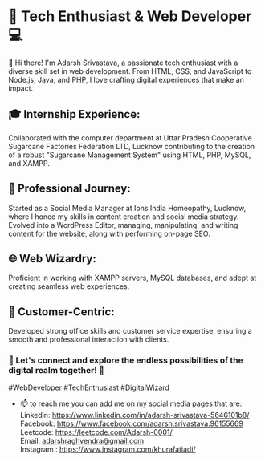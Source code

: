# 🚀 Tech Enthusiast & Web Developer 💻

👋 Hi there! I'm Adarsh Srivastava, a passionate tech enthusiast with a diverse skill set in web development. From HTML, CSS, and JavaScript to Node.js, Java, and PHP, I love crafting digital experiences that make an impact.

## 🎓 Internship Experience: 
Collaborated with the computer department at Uttar Pradesh Cooperative Sugarcane Factories Federation LTD, Lucknow contributing to the creation of a robust "Sugarcane Management System" using HTML, PHP, MySQL, and XAMPP.

## 💼 Professional Journey: 
Started as a Social Media Manager at Ions India Homeopathy, Lucknow, where I honed my skills in content creation and social media strategy. Evolved into a WordPress Editor, managing, manipulating, and writing content for the website, along with performing on-page SEO.

## 🌐 Web Wizardry: 
Proficient in working with XAMPP servers, MySQL databases, and adept at creating seamless web experiences.

## 🤝 Customer-Centric: 
Developed strong office skills and customer service expertise, ensuring a smooth and professional interaction with clients.

### 🔗 Let's connect and explore the endless possibilities of the digital realm together! 🌟

#WebDeveloper #TechEnthusiast #DigitalWizard

- 📫 to reach me you can add me on my social media pages that are: <br>
      Linkedin: https://www.linkedin.com/in/adarsh-srivastava-5646101b8/ <br>
      Facebook: https://www.facebook.com/adarsh.srivastava.96155669 <br>
      Leetcode: https://leetcode.com/Adarsh-0001/ <br>
      Email: adarshraghvendra@gmail.com <br>
      Instagram : https://www.instagram.com/khurafatiadi/
      
